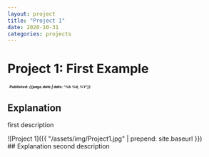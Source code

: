 ```yaml
---
layout: project
title: "Project 1"
date: 2020-10-31
categories: projects
---
```


# <span class="scroll-spy" id="project-1"></span>Project 1: First Example
<small><small><small>&nbsp;&nbsp;***Published: {{page.date | date: '%b %d, %Y'}}***</small></small></small>

## Explanation
first description
<p></p>![Project 1]({{ "/assets/img/Project1.jpg" | prepend: site.baseurl }})<br>
## Explanation
second description
